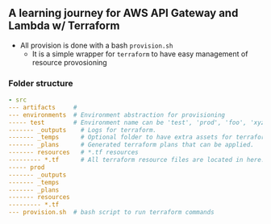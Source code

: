 ## A learning journey for AWS API Gateway and Lambda w/ Terraform


- All provision is done with a bash `provision.sh`
    - It is a simple wrapper for `terraform` to have easy management of resource provosioning

### Folder structure

```yaml
- src
--- artifacts     #
--- environments  # Environment abstraction for provisioning
----- test        # Environment name can be 'test', 'prod', 'foo', 'xyz'...etc. 
------- _outputs    # Logs for terraform.
------- _temps      # Optional folder to have extra assets for terraform.
------- _plans      # Generated terraform plans that can be applied.
------- resources   # *.tf resources
--------- *.tf      # All terraform resource files are located in here.
----- prod         
------- _outputs    
------- _temps      
------- _plans      
------- resources   
--------- *.tf      
--- provision.sh  # bash script to run terraform commands
```
